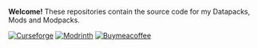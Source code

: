 **Welcome!**
These repositories contain the source code for my Datapacks, Mods and Modpacks.

[![Curseforge](https://img.shields.io/badge/Curseforge-F16436?style=for-the-badge&logo=curseforge&logoColor=white)](https://www.curseforge.com/members/silentdoom/projects)
[![Modrinth](https://img.shields.io/badge/Modrinth-00AF5C?style=for-the-badge&logo=modrinth&logoColor=white)](https://modrinth.com/user/SilentDoom)
[![Buymeacoffee](https://img.shields.io/badge/Buy_Me_A_Coffee-FFDD00?style=for-the-badge&logo=buymeacoffee&logoColor=black)](https://www.buymeacoffee.com/)

